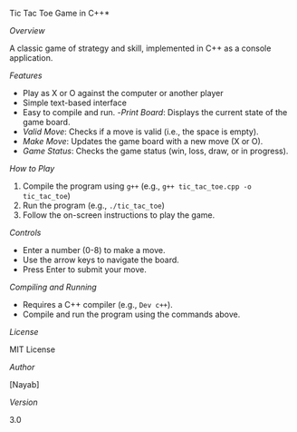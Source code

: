 Tic Tac Toe Game in C++*

*Overview*

A classic game of strategy and skill, implemented in C++ as a console application.

*Features*

- Play as X or O against the computer or another player
- Simple text-based interface
- Easy to compile and run.
-*Print Board*: Displays the current state of the game board.
- *Valid Move*: Checks if a move is valid (i.e., the space is empty).
- *Make Move*: Updates the game board with a new move (X or O).
- *Game Status*: Checks the game status (win, loss, draw, or in progress).

*How to Play*

1. Compile the program using `g++` (e.g., `g++ tic_tac_toe.cpp -o tic_tac_toe`)
2. Run the program (e.g., `./tic_tac_toe`)
3. Follow the on-screen instructions to play the game.

*Controls*

- Enter a number (0-8) to make a move.
- Use the arrow keys to navigate the board.
- Press Enter to submit your move.

*Compiling and Running*

- Requires a C++ compiler (e.g., `Dev c++`).
- Compile and run the program using the commands above.

*License*

MIT License

*Author*

[Nayab]

*Version*

3.0

